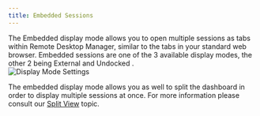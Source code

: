 ```yaml
---
title: Embedded Sessions
---
```

The Embedded display mode allows you to open multiple sessions as tabs within Remote Desktop Manager, similar to the tabs in your standard web browser. Embedded sessions are one of the 3 available display modes, the other 2 being External and Undocked .  
![Display Mode Settings](/img/en/rdm/mac/clip6008.png) 

The embedded display mode allows you as well to split the dashboard in order to display multiple sessions at once. For more information please consult our [Split View](/rdm/mac/user-interface/content-area/embedded-sessions/split-windows/) topic. 
